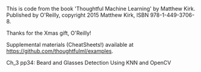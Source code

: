 This is code from the book 'Thoughtful Machine Learning' by Matthew Kirk.
Published by O'Reilly, copyright 2015 Matthew Kirk, ISBN 978-1-449-3706-8.

Thanks for the Xmas gift, O'Reilly!

Supplemental materials (CheatSheets!) available at https://github.com/thoughtfulml/examples.

Ch_3 pp34: Beard and Glasses Detection Using KNN and OpenCV
